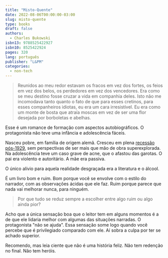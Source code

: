 ```yaml
---
title: "Misto-Quente"
date: 2022-08-06T00:00:00-03:00
slug: misto-quente
type: books
draft: false
authors:
  - Charles Bukowski
isbn13: 9788525422927
isbn10: 8525422924
pages: 320
lang: português
publisher: "L&PM"
categories:
  - non-tech
---
```

> Reunidos ao meu redor estavam os fracos em vez dos fortes, os feios em vez dos belos, os perdedores em vez dos vencedores. Era como se meu destino fosse cruzar a vida em companhia deles. Isto não me incomodava tanto quanto o fato de que para esses cretinos, para esses companheiros idiotas, eu era um cara irresistível. Eu era como um monte de bosta que atraía moscas em vez de ser uma flor desejada por borboletas e abelhas.

Esse é um romance de formação com aspectos autobiográficos. O protagonista não teve uma infância e adolescência fáceis.

Nasceu pobre, em família de origem alemã. Cresceu em plena [recessão pós-1929](https://en.wikipedia.org/wiki/Wall_Street_Crash_of_1929), sem perspectivas de ser mais que mão de obra superexplorada. Na adolescência teve um caso grave de acne, que o afastou das garotas. O pai era violento e autoritário. A mãe era passiva.

O único alívio para aquela realidade desgraçada era a literatura e o álcool.

É um livro bom e ruim. Bom porque você se envolve com o estilo do narrador, com as observações ácidas que ele faz. Ruim porque parece que nada vai melhorar nunca, para ninguém.

> Por que tudo se reduz sempre a escolher entre algo ruim ou algo ainda pior?

Acho que a única sensação boa que o leitor tem em alguns momentos é a de que ele lidaria melhor com algumas das situações narradas. O protagonista "não se ajuda". Essa sensação some logo quando você percebe que é privilegiado comparado com ele. Aí sobra a culpa por ter se achado superior.

Recomendo, mas leia ciente que não é uma história feliz. Não tem redenção no final. Não tem heróis.
